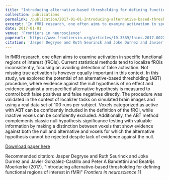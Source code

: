 ```yaml
---
title: "Introducing alternative-based thresholding for defining functional regions of interest in fMRI"
collection: publications
permalink: /publication/2017-01-01-Introducing-alternative-based-thresholding-for-defining-functional-regions-
excerpt: 'In fMRI research, one often aims to examine activation in specific functional regions of interest (fROIs). Current statistical methods tend to localize fROIs inconsistently, focusing on avoiding detection of false activation. Not missing true activation is however equally important in this context. In this study, we explored the potential of an alternative-based thresholding (ABT) procedure, where evidence against the null hypothesis of no effect and evidence against a prespecified alternative hypothesis is measured to control both false positives and false negatives directly. The procedure was validated in the context of localizer tasks on simulated brain images and using a real data set of 100 runs per subject. Voxels categorized as active with ABT can be confidently included in the definition of the fROI, while inactive voxels can be confidently excluded. Additionally, the ABT method complements classic null hypothesis significance testing with valuable information by making a distinction between voxels that show evidence against both the null and alternative and voxels for which the alternative hypothesis cannot be rejected despite lack of evidence against the null.'
date: 2017-01-01
venue: 'Frontiers in neuroscience'
paperurl: 'https://www.frontiersin.org/articles/10.3389/fnins.2017.00222'
citation: 'Jasper Degryse and Ruth Seurinck and Joke Durnez and Javier Gonzalez-Castillo and Peter A Bandettini and Beatrijs Moerkerke (2017). &quot;Introducing alternative-based thresholding for defining functional regions of interest in fMRI&quot; <i>Frontiers in neuroscience</i> 11'
---
```

In fMRI research, one often aims to examine activation in specific functional regions of interest (fROIs). Current statistical methods tend to localize fROIs inconsistently, focusing on avoiding detection of false activation. Not missing true activation is however equally important in this context. In this study, we explored the potential of an alternative-based thresholding (ABT) procedure, where evidence against the null hypothesis of no effect and evidence against a prespecified alternative hypothesis is measured to control both false positives and false negatives directly. The procedure was validated in the context of localizer tasks on simulated brain images and using a real data set of 100 runs per subject. Voxels categorized as active with ABT can be confidently included in the definition of the fROI, while inactive voxels can be confidently excluded. Additionally, the ABT method complements classic null hypothesis significance testing with valuable information by making a distinction between voxels that show evidence against both the null and alternative and voxels for which the alternative hypothesis cannot be rejected despite lack of evidence against the null.

[Download paper here](https://www.frontiersin.org/articles/10.3389/fnins.2017.00222)

Recommended citation: Jasper Degryse and Ruth Seurinck and Joke Durnez and Javier Gonzalez-Castillo and Peter A Bandettini and Beatrijs Moerkerke (2017). "Introducing alternative-based thresholding for defining functional regions of interest in fMRI" <i>Frontiers in neuroscience</i> 11